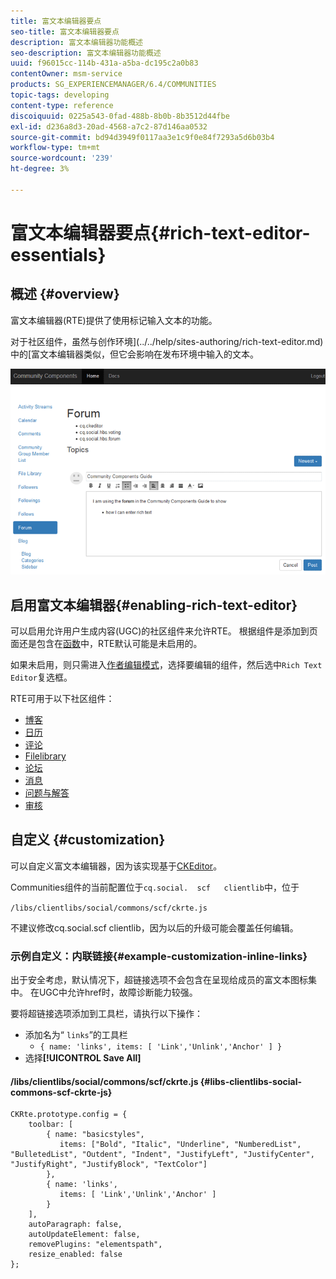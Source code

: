 ```yaml
---
title: 富文本编辑器要点
seo-title: 富文本编辑器要点
description: 富文本编辑器功能概述
seo-description: 富文本编辑器功能概述
uuid: f96015cc-114b-431a-a5ba-dc195c2a0b83
contentOwner: msm-service
products: SG_EXPERIENCEMANAGER/6.4/COMMUNITIES
topic-tags: developing
content-type: reference
discoiquuid: 0225a543-0fad-488b-8b0b-8b3512d44fbe
exl-id: d236a8d3-20ad-4568-a7c2-87d146aa0532
source-git-commit: bd94d3949f0117aa3e1c9f0e84f7293a5d6b03b4
workflow-type: tm+mt
source-wordcount: '239'
ht-degree: 3%

---
```


# 富文本编辑器要点{#rich-text-editor-essentials}

## 概述 {#overview}

富文本编辑器(RTE)提供了使用标记输入文本的功能。

对于社区组件，虽然与创作环境](../../help/sites-authoring/rich-text-editor.md)中的[富文本编辑器类似，但它会影响在发布环境中输入的文本。

![chlimage_1-410](assets/chlimage_1-410.png)

## 启用富文本编辑器{#enabling-rich-text-editor}

可以启用允许用户生成内容(UGC)的社区组件来允许RTE。 根据组件是添加到页面还是包含在[函数](functions.md)中，RTE默认可能是未启用的。

如果未启用，则只需进入[作者编辑模式](sites-console.md#authoring-site-content)，选择要编辑的组件，然后选中`Rich Text Editor`复选框。

RTE可用于以下社区组件：

* [博客](blog-feature.md)
* [日历](calendar.md)
* [评论](comments.md)
* [Filelibrary](file-library.md)
* [论坛](forum.md)
* [消息](configure-messaging.md)
* [问题与解答](working-with-qna.md)
* [审核](reviews.md)

## 自定义 {#customization}

可以自定义富文本编辑器，因为该实现基于[CKEditor](https://www.ckeditor.com/)。

Communities组件的当前配置位于`cq.social.  scf   clientlib`中，位于

`/libs/clientlibs/social/commons/scf/ckrte.js`

不建议修改cq.social.scf clientlib，因为以后的升级可能会覆盖任何编辑。

### 示例自定义：内联链接{#example-customization-inline-links}

出于安全考虑，默认情况下，超链接选项不会包含在呈现给成员的富文本图标集中。 在UGC中允许href时，故障诊断能力较强。

要将超链接选项添加到工具栏，请执行以下操作：

* 添加名为“ `links`”的工具栏
   * `{ name: 'links', items: [ 'Link','Unlink','Anchor' ] }`
* 选择&#x200B;**[!UICONTROL Save All]**

#### /libs/clientlibs/social/commons/scf/ckrte.js {#libs-clientlibs-social-commons-scf-ckrte-js}

```
CKRte.prototype.config = {
    toolbar: [
        { name: "basicstyles",
           items: ["Bold", "Italic", "Underline", "NumberedList", "BulletedList", "Outdent", "Indent", "JustifyLeft", "JustifyCenter", "JustifyRight", "JustifyBlock", "TextColor"]
        },
        { name: 'links', 
           items: [ 'Link','Unlink','Anchor' ] 
        }
    ],
    autoParagraph: false,
    autoUpdateElement: false,
    removePlugins: "elementspath",
    resize_enabled: false
};
```

